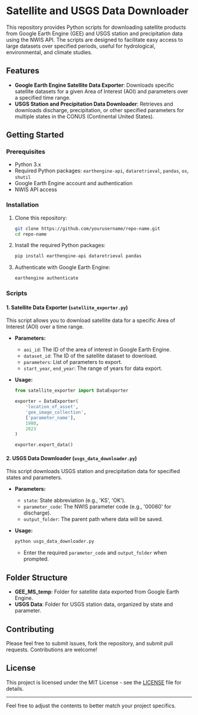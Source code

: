 # Satellite and USGS Data Downloader

This repository provides Python scripts for downloading satellite products from Google Earth Engine (GEE) and USGS station and precipitation data using the NWIS API. The scripts are designed to facilitate easy access to large datasets over specified periods, useful for hydrological, environmental, and climate studies.

## Features

- **Google Earth Engine Satellite Data Exporter**: Downloads specific satellite datasets for a given Area of Interest (AOI) and parameters over a specified time range.
- **USGS Station and Precipitation Data Downloader**: Retrieves and downloads discharge, precipitation, or other specified parameters for multiple states in the CONUS (Continental United States).

## Getting Started

### Prerequisites

- Python 3.x
- Required Python packages: `earthengine-api`, `dataretrieval`, `pandas`, `os`, `shutil`
- Google Earth Engine account and authentication
- NWIS API access

### Installation

1. Clone this repository:

   ```bash
   git clone https://github.com/yourusername/repo-name.git
   cd repo-name
   ```

2. Install the required Python packages:

   ```bash
   pip install earthengine-api dataretrieval pandas
   ```

3. Authenticate with Google Earth Engine:

   ```bash
   earthengine authenticate
   ```

### Scripts

#### 1. Satellite Data Exporter (`satellite_exporter.py`)

This script allows you to download satellite data for a specific Area of Interest (AOI) over a time range.

- **Parameters:**
  - `aoi_id`: The ID of the area of interest in Google Earth Engine.
  - `dataset_id`: The ID of the satellite dataset to download.
  - `parameters`: List of parameters to export.
  - `start_year`, `end_year`: The range of years for data export.

- **Usage:**

  ```python
  from satellite_exporter import DataExporter
  
  exporter = DataExporter(
      'location_of_asset',
      'gee_image_collection',
      ['parameter_name'],
      1980,
      2023
  )
  
  exporter.export_data()
  ```

#### 2. USGS Data Downloader (`usgs_data_downloader.py`)

This script downloads USGS station and precipitation data for specified states and parameters.

- **Parameters:**
  - `state`: State abbreviation (e.g., 'KS', 'OK').
  - `parameter_code`: The NWIS parameter code (e.g., '00060' for discharge).
  - `output_folder`: The parent path where data will be saved.

- **Usage:**

  ```python
  python usgs_data_downloader.py
  ```

  - Enter the required `parameter_code` and `output_folder` when prompted.

## Folder Structure

- **GEE_MS_temp**: Folder for satellite data exported from Google Earth Engine.
- **USGS Data**: Folder for USGS station data, organized by state and parameter.

## Contributing

Please feel free to submit issues, fork the repository, and submit pull requests. Contributions are welcome!

## License

This project is licensed under the MIT License - see the [LICENSE](LICENSE) file for details.

---

Feel free to adjust the contents to better match your project specifics.
